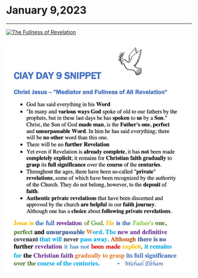 # January 9,2023
---

[![The Fullness of Revelation](https://img.youtube.com/vi/v14auCZgM90/maxresdefault.jpg)](https://youtu.be/v14auCZgM90 "The Fullness of Revelation")

![Day 9 Snippet](https://github.com/fernal73/CIAY/blob/main/January/jpgs/Day9Snippet.jpg?raw=true)
